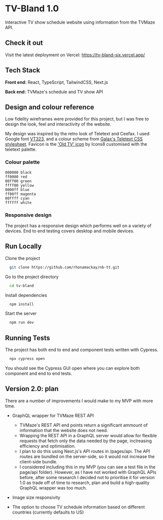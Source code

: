 
# TV-Bland 1.0

Interactive TV show schedule website using information from the TVMaze API. 


## Check it out

Visit the latest deployment on Vercel: https://tv-bland-six.vercel.app/


## Tech Stack

**Front end:** React, TypeScript, TailwindCSS, Next.js

**Back end:** TVMaze's schedule and TV show API

## Design and colour reference
Low fidelity wireframes were provided for this project, but I was free to design the look, feel and interactivity of the website. 

My design was inspired by the retro look of Teletext and Ceefax. I used Google font [VT323](https://fonts.google.com/specimen/VT323), and a colour scheme from [Galax's Teletext CSS stylesheet](https://galax.xyz/TELETEXT/TELETEXT.CSS). Favicon is the ['Old TV' icon](https://icons8.com/icon/AZwb90aYpYkE/old-tv) by Icons8 customised with the teletext palette. 

### Colour palette 
    000000 black
    ff0000 red
    00ff00 green
    ffff00 yellow
    0000ff blue
    ff00ff magenta
    00ffff cyan
    ffffff white

### Responsive design 
The project has a responsive design which performs well on a variety of devices. End to end testing covers desktop and mobile devices. 
## Run Locally

Clone the project

```bash
  git clone https://github.com/rhonamackay/nb-tt.git
```

Go to the project directory

```bash
  cd tv-bland
```

Install dependencies

```bash
  npm install
```

Start the server

```bash
  npm run dev
```


## Running Tests

The project has both end to end and component tests written with Cypress. 

```bash
  npx cypress open
```

You should see the Cypress GUI open where you can explore both component and end to end tests. 


## Version 2.0: plan

There are a number of improvements I would make to my MVP with more time. 

- GraphQL wrapper for TVMaze REST API
    - TVMaze's REST API end points return a significant ammount of information that the website does not need. 
    - Wrapping the REST API in a GraphQL server would allow for flexible requests that fetch only the data needed by the page, inclreasing efficiency and optimisation. 
    - I plan to do this using Next.js's API routes in /pages/api. The API routes are bundled on the server-side, so it would not increase the client-side bundle. 
    - I considered including this in my MVP (you can see a test file in the page/api folder). However, as I have not worked with GraphQL APIs before, after some research I decided not to prioritise it for version 1.0 as trade off of time to research, plan and build a high-quality GraphQL wrapper was too much.

- Image size responsivity

- The option to choose TV schedule information based on different countries (currently defaults to US)
